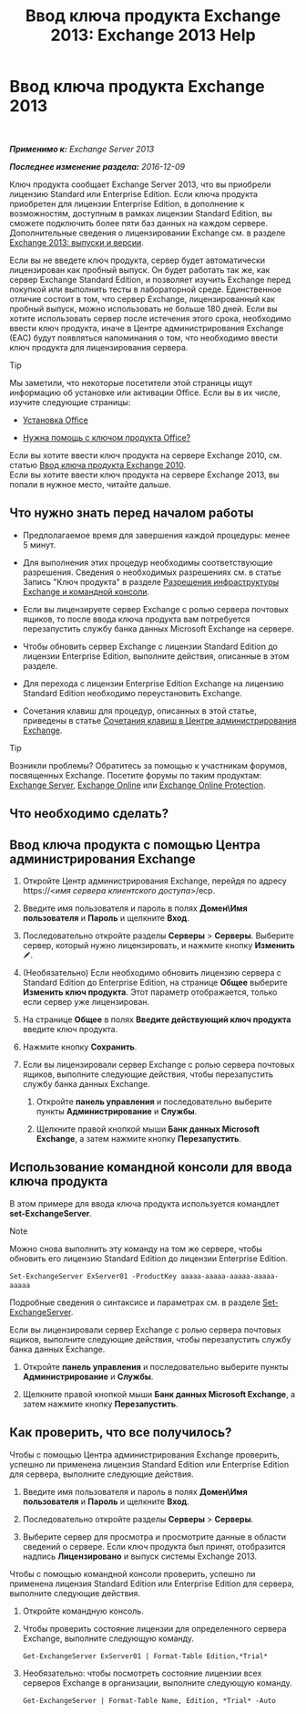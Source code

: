 ﻿---
title: 'Ввод ключа продукта Exchange 2013: Exchange 2013 Help'
TOCTitle: Ввод ключа продукта Exchange 2013
ms:assetid: ccb14685-4bdc-42a4-a985-35cd2a1a415c
ms:mtpsurl: https://technet.microsoft.com/ru-ru/library/Bb124582(v=EXCHG.150)
ms:contentKeyID: 51408080
ms.date: 04/30/2018
mtps_version: v=EXCHG.150
f1_keywords:
- Microsoft.Exchange.Management.SnapIn.Esm.Servers.EnterProductKeyWizardForm.EnterProductKeyWizardPage
ms.translationtype: HT
---

# Ввод ключа продукта Exchange 2013

 

_**Применимо к:** Exchange Server 2013_

_**Последнее изменение раздела:** 2016-12-09_

Ключ продукта сообщает Exchange Server 2013, что вы приобрели лицензию Standard или Enterprise Edition. Если ключа продукта приобретен для лицензии Enterprise Edition, в дополнение к возможностям, доступным в рамках лицензии Standard Edition, вы сможете подключить более пяти баз данных на каждом сервере. Дополнительные сведения о лицензировании Exchange см. в разделе [Exchange 2013: выпуски и версии](exchange-2013-editions-and-versions-exchange-2013-help.md).

Если вы не введете ключ продукта, сервер будет автоматически лицензирован как пробный выпуск. Он будет работать так же, как сервер Exchange Standard Edition, и позволяет изучить Exchange перед покупкой или выполнить тесты в лабораторной среде. Единственное отличие состоит в том, что сервер Exchange, лицензированный как пробный выпуск, можно использовать не больше 180 дней. Если вы хотите использовать сервер после истечения этого срока, необходимо ввести ключ продукта, иначе в Центре администрирования Exchange (EAC) будут появляться напоминания о том, что необходимо ввести ключ продукта для лицензирования сервера.

> [!TIP]  
> Мы заметили, что некоторые посетители этой страницы ищут информацию об установке или активации Office. Если вы в их числе, изучите следующие страницы:
<ul>
<li><p><a href="http://go.microsoft.com/fwlink/p/?linkid=403360">Установка Office</a></p></li>
<li><p><a href="http://go.microsoft.com/fwlink/p/?linkid=403361">Нужна помощь с ключом продукта Office?</a></p></li>
</ul>
Если вы хотите ввести ключ продукта на сервере Exchange 2010, см. статью <a href="http://go.microsoft.com/fwlink/p/?linkid=403370">Ввод ключа продукта Exchange 2010</a>.<br />
Если вы хотите ввести ключ продукта на сервере Exchange 2013, вы попали в нужное место, читайте дальше.


## Что нужно знать перед началом работы

  - Предполагаемое время для завершения каждой процедуры: менее 5 минут.

  - Для выполнения этих процедур необходимы соответствующие разрешения. Сведения о необходимых разрешениях см. в статье Запись "Ключ продукта" в разделе [Разрешения инфраструктуры Exchange и командной консоли](exchange-and-shell-infrastructure-permissions-exchange-2013-help.md).

  - Если вы лицензируете сервер Exchange с ролью сервера почтовых ящиков, то после ввода ключа продукта вам потребуется перезапустить службу банка данных Microsoft Exchange на сервере.

  - Чтобы обновить сервер Exchange с лицензии Standard Edition до лицензии Enterprise Edition, выполните действия, описанные в этом разделе.

  - Для перехода с лицензии Enterprise Edition Exchange на лицензию Standard Edition необходимо переустановить Exchange.

  - Сочетания клавиш для процедур, описанных в этой статье, приведены в статье [Сочетания клавиш в Центре администрирования Exchange](keyboard-shortcuts-in-the-exchange-admin-center-exchange-online-protection-help.md).

> [!TIP]  
> Возникли проблемы? Обратитесь за помощью к участникам форумов, посвященных Exchange. Посетите форумы по таким продуктам: <a href="https://go.microsoft.com/fwlink/p/?linkid=60612">Exchange Server</a>, <a href="https://go.microsoft.com/fwlink/p/?linkid=267542">Exchange Online</a> или <a href="https://go.microsoft.com/fwlink/p/?linkid=285351">Exchange Online Protection</a>.


## Что необходимо сделать?

## Ввод ключа продукта с помощью Центра администрирования Exchange

1.  Откройте Центр администрирования Exchange, перейдя по адресу https://\<*имя сервера клиентского доступа*\>/ecp.

2.  Введите имя пользователя и пароль в полях **Домен\\Имя пользователя** и **Пароль** и щелкните **Вход**.

3.  Последовательно откройте разделы **Серверы** \> **Серверы**. Выберите сервер, который нужно лицензировать, и нажмите кнопку **Изменить**![Значок редактирования](images/Bb124582.6f53ccb2-1f13-4c02-bea0-30690e6ea71d(EXCHG.150).gif "Значок редактирования").

4.  (Необязательно) Если необходимо обновить лицензию сервера с Standard Edition до Enterprise Edition, на странице **Общее** выберите **Изменить ключ продукта**. Этот параметр отображается, только если сервер уже лицензирован.

5.  На странице **Общее** в полях **Введите действующий ключ продукта** введите ключ продукта.

6.  Нажмите кнопку **Сохранить**.

7.  Если вы лицензировали сервер Exchange с ролью сервера почтовых ящиков, выполните следующие действия, чтобы перезапустить службу банка данных Exchange.
    
    1.  Откройте **панель управления** и последовательно выберите пункты **Администрирование** и **Службы**.
    
    2.  Щелкните правой кнопкой мыши **Банк данных Microsoft Exchange**, а затем нажмите кнопку **Перезапустить**.

## Использование командной консоли для ввода ключа продукта

В этом примере для ввода ключа продукта используется командлет **set-ExchangeServer**.

> [!NOTE]  
> Можно снова выполнить эту команду на том же сервере, чтобы обновить его лицензию Standard Edition до лицензии Enterprise Edition.


    Set-ExchangeServer ExServer01 -ProductKey aaaaa-aaaaa-aaaaa-aaaaa-aaaaa

Подробные сведения о синтаксисе и параметрах см. в разделе [Set-ExchangeServer](https://technet.microsoft.com/ru-ru/library/bb123716\(v=exchg.150\)).

Если вы лицензировали сервер Exchange с ролью сервера почтовых ящиков, выполните следующие действия, чтобы перезапустить службу банка данных Exchange.

1.  Откройте **панель управления** и последовательно выберите пункты **Администрирование** и **Службы**.

2.  Щелкните правой кнопкой мыши **Банк данных Microsoft Exchange**, а затем нажмите кнопку **Перезапустить**.

## Как проверить, что все получилось?

Чтобы с помощью Центра администрирования Exchange проверить, успешно ли применена лицензия Standard Edition или Enterprise Edition для сервера, выполните следующие действия.

1.  Введите имя пользователя и пароль в полях **Домен\\Имя пользователя** и **Пароль** и щелкните **Вход**.

2.  Последовательно откройте разделы **Серверы** \> **Серверы**.

3.  Выберите сервер для просмотра и просмотрите данные в области сведений о сервере. Если ключ продукта был принят, отобразится надпись **Лицензировано** и выпуск системы Exchange 2013.

Чтобы с помощью командной консоли проверить, успешно ли применена лицензия Standard Edition или Enterprise Edition для сервера, выполните следующие действия.

1.  Откройте командную консоль.

2.  Чтобы проверить состояние лицензии для определенного сервера Exchange, выполните следующую команду.
    
        Get-ExchangeServer ExServer01 | Format-Table Edition,*Trial*

3.  Необязательно: чтобы посмотреть состояние лицензии всех серверов Exchange в организации, выполните следующую команду.
    
        Get-ExchangeServer | Format-Table Name, Edition, *Trial* -Auto

